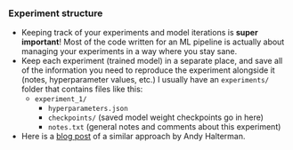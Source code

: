 ### Experiment structure

- Keeping track of your experiments and model iterations is **super important**! Most of the code written for an ML pipeline is actually about managing your experiments in a way where you stay sane. 
- Keep each experiment (trained model) in a separate place, and save all of the information you need to reproduce the experiment alongside it (notes, hyperparameter values, etc.) I usually have an `experiments/` folder that contains files like this:
 	- `experiment_1/`
		- `hyperparameters.json`
		- `checkpoints/` (saved model weight checkpoints go in here)
		- `notes.txt` (general notes and comments about this experiment)
- Here is a [blog post](https://andrewhalterman.com/2018/03/05/managing-machine-learning-experiments/) of a similar approach by Andy Halterman.
